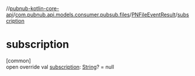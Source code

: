 //[pubnub-kotlin-core-api](../../../index.md)/[com.pubnub.api.models.consumer.pubsub.files](../index.md)/[PNFileEventResult](index.md)/[subscription](subscription.md)

# subscription

[common]\
open override val [subscription](subscription.md): [String](https://kotlinlang.org/api/latest/jvm/stdlib/kotlin/-string/index.html)? = null
